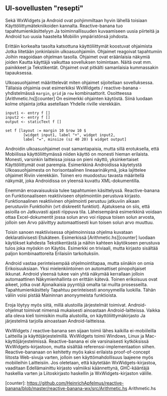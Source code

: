 ## UI-sovellusten "resepti"

Sekä WxWidgets ja Android ovat pohjimmiltaan hyvin lähellä toisiaan
Käyttöliittymätekniikoiden kannalta. Reactive-banana tuo tapahtumienkäsittelyyn
Ja toiminnallisuuden kuvaamiseen uusia piirteitä ja Android tuo uusia haasteita
Mobiilin ympäristönsä johdosta.

Erittäin korkealta tasolta katsottuna käyttöliittymät koostuvat ohjaimista
Jotka liitetään jonkinlaisiin ulkoasuohjaimiin. Ohjaimet reagoivat tapahtumiin
Joihin reagoidaan ohjelman tasolla. Ohjaimet ovat eräänlaisia näkymiä joiden
Kautta käyttäjä vaikuttaa sovelluksen toimintaan. Näitä ovat mm. painikkeet ja
Tekstikentät. Ohjaimet ovat pitkälti samanlaisia kummassakin tapauksessa.

Ulkoasuohjaimet määrittelevät miten ohjaimet sijoitellaan sovelluksessa.
Tällaisia ohjaimia ovat esimerkiksi WxWidgets / reactive-banana -yhdistelmässä
`margin`, `grid` ja `row` kombinaattorit. Osoitteessa [Arithmetic.hs][counter]
On esimerkki ohjainten käytöstä. Siinä luodaan kolme ohjainta jotka asetellaan
Yhdelle riville vierekkäin.

~~~~{.haskell}
input1 <- entry f []
input2 <- entry f []
output <- staticText f []

set f [layout := margin 10 $row 10 $
        [widget input1, label "+", widget input2,
        label "=", minsize (sz 40 20) $ widget output]
~~~~

Androidin ulkoasuohjaimet ovat samantapaisia, mutta sillä erotuksella, että
Mobiilissa käyttöliittymässä niiden käyttö on monesti hieman erilaista.
Monesti, varsinkin laitteissa joissa on pieni näyttö, yksinkertaiset
Käyttöliittymät ovat parempia. Esimerkkinä Androidissa käytetystä
Ulkoasuohjaimesta on horisontaalinen lineaarinäkymä, joka lajittelee ohjaimet
Riviin vierekkäin. Toinen ero muodostuu tavasta määritellä näkymät, joka
Androidissa on yleensä kuvattu XML-dokumentilla.

Enemmän eroavaisuuksia tulee tapahtumien käsittelyssä. Reactive-banana on
Funktionaaliseen reaktiiviseen ohjelmointiin perustuva kirjasto.
Funktionaalinen reaktiivinen ohjelmointi perustuu jatkuviin aikaan perustuviin
Funktioihin (vrt diskreetit funktiot). Ajatuksena on siis, että asioilla on
Jatkuvasti ajasti riippuva tila. Läheisempänä esimerkkinä voidaan ottaa
Excel-dokumentit jossa solun arvo voi riippua toisen solun arvosta, jolloin sen
Arvo päivittyy automaattisesti kun toisen solun arvo muuttuu.

Toisin sanoen reaktiivisessa ohjelmoinnissa ohjelma kuvataan deklaratiivisesti
Etukäteen. Esimerkissä [Arithmetic.hs][counter] luodaan käytökset kahdesta
Tekstikentästä ja näihin kahteen käytökseen perustuva tulos joka myöskin on
Käytös. Esimerkki on triviaali, mutta kirjasto sisältää paljon kombinaattoreita
Erilaisiin tarkoituksiin.

Android vastaa perinteisempää ohjelmointitapaa, mutta siinäkin on omia
Erikoisuuksiaan. Yksi mielenkiintoinen on automattiset pinopohjaiset ikkunat.
Android yleensä tukee vain yhtä näkymää kerrallaan jolloin automaattinen
Näkymienhallinta on erittäin kätevä. Toinen erikoisuus ovat aikeet, jotka ovat
Ajonaikaisia pyyntöjä omalta tai muilta prosesseilta. Tapahtumienkäsittely
Tapahtuu perinteisesti anonyymeilla luokilla. Tähän väliin voisi pistää
Maininnan anonyymeista funktioista.

Eroja löytyy myös siitä, millä alustoilla järjestelmät toimivat.
Android-ohjelmat toimivat nimensä mukaisesti ainoastaan Android-laitteissa.
Vaikka alla oleva kieli toimisikin muilla alustoilla, on käyttöliittymäkirjasto
Ja järjestelmä tarjolla ainoastaan Android-laitteissa.

WxWidgets / reactive-banana sen sijaan toimii lähes kaikilla ei-mobiileilla
Laitteilla ja käyttöjärjestelmillä. WxWidgets toimii Windows, Linux ja
Mac-käyttöjärjestelmissä. Reactive-banana ei ole varsinaisesti kytköksissä
WxWidgets-kirjastoon, mutta sisältää referenssi-implementaation siihen.
Reactive-bananaan on kehitetty myös kaksi erilaista proof-of-concept liitosta
Web-sivuja varten, jolloin sen käyttömahdollisuus laajeene myös mobiileihin
Laitteisiin. Jos oletetaan, että käytetään WxWidgets-kirjastoa, vaaditaan
Edellämainittu kirjasto valmiiksi käännettynä, GHC-kääntäjä haskellia varten ja
Liitoskirjasto haskellin ja WxWidgets-kirjaston välille.

[counter]: https://github.com/HeinrichApfelmus/reactive-banana/blob/master/reactive-banana-wx/src/Arithmetic.hs Arithmetic.hs
